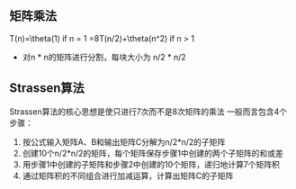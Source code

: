 ## 矩阵乘法
T(n)=\theta(1) if n = 1
    =8T(n/2)+\theta(n^2) if n > 1
* 对n * n的矩阵进行分割，每块大小为 n/2 * n/2
## Strassen算法
Strassen算法的核心思想是使只进行7次而不是8次矩阵的乘法
一般而言包含4个步骤：
1. 按公式输入矩阵A、B和输出矩阵C分解为n/2*n/2的子矩阵
2. 创建10个n/2*n/2的矩阵，每个矩阵保存步骤1中创建的两个子矩阵的和或差
3. 用步骤1中创建的子矩阵和步骤2中创建的10个矩阵，递归地计算7个矩阵积
4. 通过矩阵积的不同组合进行加减运算，计算出矩阵C的子矩阵